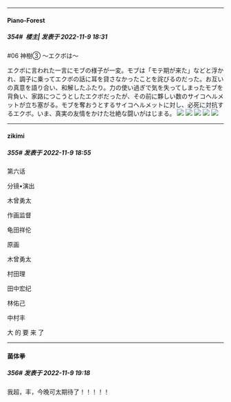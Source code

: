 

*****

####  Piano-Forest  
##### 354#         楼主| 发表于 2022-11-9 18:31

#06 神樹③ ～エクボは～

エクボに言われた一言にモブの様子が一変。モブは「モテ期が来た」などと浮かれ、調子に乗ってエクボの話に耳を貸さなかったことを詫びるのだった。お互いの真意を語り合い、和解したふたり。力の使い過ぎで気を失ってしまったモブを背負い、家路につこうとしたエクボだったが、その前に夥しい数のサイコヘルメットが立ち塞がる。モブを奪おうとするサイコヘルメットに対し、必死に対抗するエクボ。いま、真実の友情をかけた壮絶な闘いがはじまる。
<img src="https://p.sda1.dev/8/dc71c9f776668dd241f31d565a4cc12f/mt06_024_P3.mov_000001.710.jpg" referrerpolicy="no-referrer">
<img src="https://p.sda1.dev/8/bc003c34fdef4ecebf5ee233345257f7/mt06_032_P2.mov_000004.254.jpg" referrerpolicy="no-referrer">
<img src="https://p.sda1.dev/8/48371b75d00f956a148fa3e44626d4cb/mt06_052_P1.mov_000001.209.jpg" referrerpolicy="no-referrer">
<img src="https://p.sda1.dev/8/ff3b355479d8b68c3e2f98607121ca6e/mt06_137_P4.mov_000001.704.jpg" referrerpolicy="no-referrer">
<img src="https://p.sda1.dev/8/f12b679ce8ecfb01ffd2e93d249c9723/mt06_162_P1.mov_000001.228.jpg" referrerpolicy="no-referrer">



*****

####  zikimi  
##### 355#       发表于 2022-11-9 18:55

第六话

分镜•演出

木曾勇太

作画监督

龟田祥伦

原画

木曾勇太

村田理

田中宏纪

林佑己

中村丰 

大 的 要 来 了



*****

####  菌体拳  
##### 356#       发表于 2022-11-9 19:18

我超，丰，今晚可太期待了！！！！！

